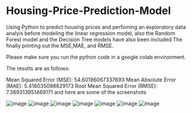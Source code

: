 # Housing-Price-Prediction-Model
Using Python to predict housing prices and perfoming an exploratory data analyis before modeling the linear regression model, also the Random Forest model and the Decision Tree models have also been included The finally printing out the MSE,MAE, and RMSE.

Please make sure you run the python code in a google colab environment. 

The results are as follows:

Mean Squared Error (MSE): 54.60196067337693
Mean Absolute Error (MAE): 5.418035098629173
Root Mean Squared Error (RMSE): 7.389313951469171
and here are some of the screenshots

![image](https://github.com/MisochoDuncan/Housing-Price-Prediction-Model/assets/124530005/4e3c97ca-07ed-458a-914c-0ca69c15bbae)
![image](https://github.com/MisochoDuncan/Housing-Price-Prediction-Model/assets/124530005/b0010b79-5bb6-4c4d-aa07-51e7f5d647d1)
![image](https://github.com/MisochoDuncan/Housing-Price-Prediction-Model/assets/124530005/a3171aeb-31ee-4dfa-b25e-39cc12135069)
![image](https://github.com/MisochoDuncan/Housing-Price-Prediction-Model/assets/124530005/1e2ee1fb-23c0-4a32-8380-73eed31c8d32)
![image](https://github.com/MisochoDuncan/Housing-Price-Prediction-Model/assets/124530005/0837a775-90c2-4ca9-82b7-5971f4f8fe28)
![image](https://github.com/MisochoDuncan/Housing-Price-Prediction-Model/assets/124530005/0255aa44-662c-44eb-80bc-7d9ca6435192)
![image](https://github.com/MisochoDuncan/Housing-Price-Prediction-Model/assets/124530005/14fb8440-8ae7-4889-b963-49eaf4a93780)
